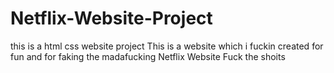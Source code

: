 # Netflix-Website-Project
this is a html css website project
This is a website which i fuckin created for fun and for faking the madafucking Netflix Website
Fuck the shoits
